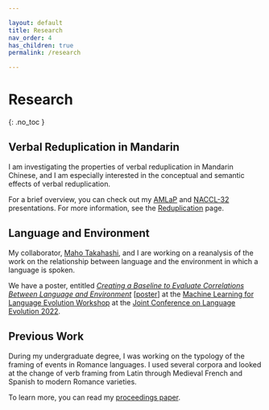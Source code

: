 ```yaml
---

layout: default
title: Research
nav_order: 4
has_children: true
permalink: /research

---
```


# Research
{: .no_toc }

## Verbal Reduplication in Mandarin
I am investigating the properties of verbal reduplication in Mandarin Chinese, and I am especially interested in the conceptual and semantic effects of verbal reduplication. 

For a brief overview, you can check out my [AMLaP](https://osf.io/y83c6/) and [NACCL-32](https://docs.google.com/presentation/d/1lzP9tlZ54oGApyQEBIUxcP1svdDr7uUNcg7_qlcfRnA/edit) presentations. For more information, see the [Reduplication](https://catherinearnett.github.io/docs/research/reduplication/) page.

## Language and Environment

My collaborator, [Maho Takahashi](https://matakahas.github.io/), and I are working on a reanalysis of the work on the relationship between language and the environment in which a language is spoken. 

We have a poster, entitled [_Creating a Baseline to Evaluate Correlations Between
Language and Environment_](https://drive.google.com/file/d/1k5Qi1377JDDmC9g53YbXD3TEj-DZnV94/view?usp=sharing) [[poster](https://drive.google.com/file/d/1o1F6IQKiuEkR8uZ7ZeUyurbWZAILl1pL/view?usp=sharing)] at the [Machine Learning for Language Evolution Workshop](https://ml4evolang.github.io/) at the [Joint Conference on Language Evolution 2022](https://sites.google.com/view/joint-conf-language-evolution).

## Previous Work

During my undergraduate degree, I was working on the typology of the framing of events in Romance languages. I used several corpora and looked at the change of verb framing from Latin through Medieval French and Spanish to modern Romance varieties. 

To learn more, you can read my [proceedings paper](https://www.researchgate.net/publication/341495811_Pathways_of_Change_in_Romance_Motion_Events_A_Corpus-Based_Comparison).
